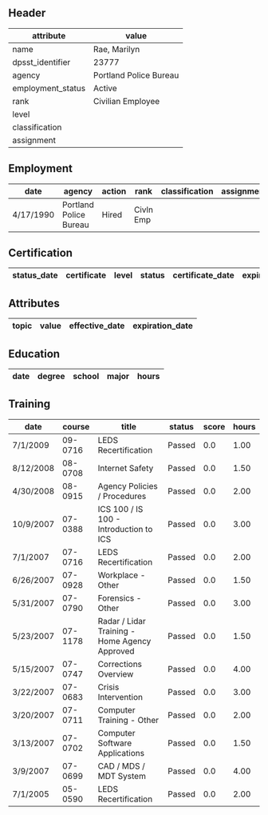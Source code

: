 ## Header
| attribute | value |
| --------- | ----- |
| name | Rae, Marilyn |
| dpsst_identifier | 23777 |
| agency | Portland Police Bureau |
| employment_status | Active |
| rank | Civilian Employee |
| level |  |
| classification |  |
| assignment |  |
## Employment
| date | agency | action | rank | classification | assignment |
| ---- | ------ | ------ | ---- | -------------- | ---------- |
| 4/17/1990 | Portland Police Bureau | Hired | Civln Emp |  |  |
## Certification
| status_date | certificate | level | status | certificate_date | expiration_date | probation_date |
| ----------- | ----------- | ----- | ------ | ---------------- | --------------- | -------------- |
## Attributes
| topic | value | effective_date | expiration_date |
| ----- | ----- | -------------- | --------------- |
## Education
| date | degree | school | major | hours |
| ---- | ------ | ------ | ----- | ----- |
## Training
| date | course | title | status | score | hours |
| ---- | ------ | ----- | ------ | ----- | ----- |
| 7/1/2009 | 09-0716 | LEDS Recertification | Passed | 0.0 | 1.00 |
| 8/12/2008 | 08-0708 | Internet Safety | Passed | 0.0 | 1.50 |
| 4/30/2008 | 08-0915 | Agency Policies / Procedures | Passed | 0.0 | 2.00 |
| 10/9/2007 | 07-0388 | ICS 100 / IS 100 - Introduction to ICS | Passed | 0.0 | 3.00 |
| 7/1/2007 | 07-0716 | LEDS Recertification | Passed | 0.0 | 2.00 |
| 6/26/2007 | 07-0928 | Workplace - Other | Passed | 0.0 | 1.50 |
| 5/31/2007 | 07-0790 | Forensics - Other | Passed | 0.0 | 3.00 |
| 5/23/2007 | 07-1178 | Radar / Lidar Training - Home Agency Approved | Passed | 0.0 | 1.50 |
| 5/15/2007 | 07-0747 | Corrections Overview | Passed | 0.0 | 4.00 |
| 3/22/2007 | 07-0683 | Crisis Intervention | Passed | 0.0 | 3.00 |
| 3/20/2007 | 07-0711 | Computer Training - Other | Passed | 0.0 | 2.00 |
| 3/13/2007 | 07-0702 | Computer Software Applications | Passed | 0.0 | 1.50 |
| 3/9/2007 | 07-0699 | CAD / MDS / MDT System | Passed | 0.0 | 4.00 |
| 7/1/2005 | 05-0590 | LEDS Recertification | Passed | 0.0 | 2.00 |

